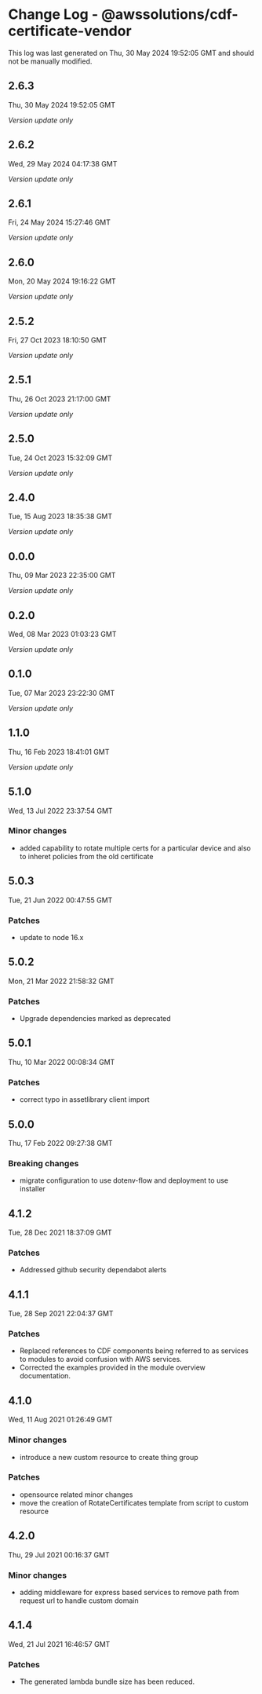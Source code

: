 # Change Log - @awssolutions/cdf-certificate-vendor

This log was last generated on Thu, 30 May 2024 19:52:05 GMT and should not be manually modified.

## 2.6.3
Thu, 30 May 2024 19:52:05 GMT

_Version update only_

## 2.6.2
Wed, 29 May 2024 04:17:38 GMT

_Version update only_

## 2.6.1
Fri, 24 May 2024 15:27:46 GMT

_Version update only_

## 2.6.0
Mon, 20 May 2024 19:16:22 GMT

_Version update only_

## 2.5.2
Fri, 27 Oct 2023 18:10:50 GMT

_Version update only_

## 2.5.1
Thu, 26 Oct 2023 21:17:00 GMT

_Version update only_

## 2.5.0
Tue, 24 Oct 2023 15:32:09 GMT

_Version update only_

## 2.4.0
Tue, 15 Aug 2023 18:35:38 GMT

_Version update only_

## 0.0.0
Thu, 09 Mar 2023 22:35:00 GMT

_Version update only_

## 0.2.0
Wed, 08 Mar 2023 01:03:23 GMT

_Version update only_

## 0.1.0
Tue, 07 Mar 2023 23:22:30 GMT

_Version update only_

## 1.1.0
Thu, 16 Feb 2023 18:41:01 GMT

_Version update only_

## 5.1.0
Wed, 13 Jul 2022 23:37:54 GMT

### Minor changes

- added capability to rotate multiple certs for a particular device and also to inheret policies from the old certificate

## 5.0.3
Tue, 21 Jun 2022 00:47:55 GMT

### Patches

- update to node 16.x

## 5.0.2
Mon, 21 Mar 2022 21:58:32 GMT

### Patches

- Upgrade dependencies marked as deprecated

## 5.0.1
Thu, 10 Mar 2022 00:08:34 GMT

### Patches

- correct typo in assetlibrary client import

## 5.0.0
Thu, 17 Feb 2022 09:27:38 GMT

### Breaking changes

- migrate configuration to use dotenv-flow and deployment to use installer

## 4.1.2
Tue, 28 Dec 2021 18:37:09 GMT

### Patches

- Addressed github security dependabot alerts

## 4.1.1
Tue, 28 Sep 2021 22:04:37 GMT

### Patches

- Replaced references to CDF components being referred to as services to modules to avoid confusion with AWS services.
- Corrected the examples provided in the module overview documentation.

## 4.1.0
Wed, 11 Aug 2021 01:26:49 GMT

### Minor changes

- introduce a new custom resource to create thing group

### Patches

- opensource related minor changes
- move the creation of RotateCertificates template from script to custom resource

## 4.2.0
Thu, 29 Jul 2021 00:16:37 GMT

### Minor changes

- adding middleware for express based services to remove path from request url to handle custom domain

## 4.1.4
Wed, 21 Jul 2021 16:46:57 GMT

### Patches

- The generated lambda bundle size has been reduced.

